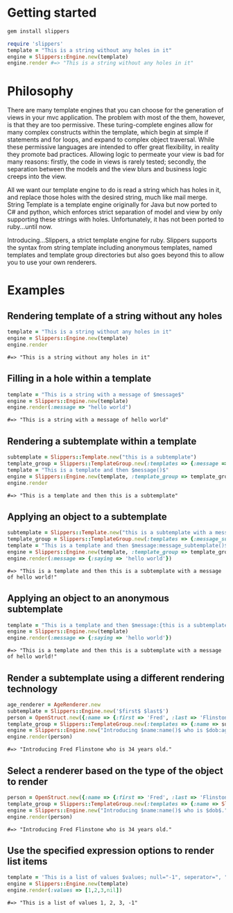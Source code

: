 # Getting started

```bash
gem install slippers
```

```ruby
require 'slippers'
template = "This is a string without any holes in it"
engine = Slippers::Engine.new(template)
engine.render #=> "This is a string without any holes in it"
```

# Philosophy

There are many template engines that you can choose for the generation of views in your mvc application. The problem with most of the them, however, is that they are too permissive. These turing-complete engines allow for many complex constructs within the template, which begin at simple if statements and for loops, and expand to complex object traversal. While these permissive languages are intended to offer great flexibility, in reality they promote bad practices. Allowing logic to permeate your view is bad for many reasons: firstly, the code in views is rarely tested; secondly, the separation between the models and the view blurs and business logic creeps into the view.

All we want our template engine to do is read a string which has holes in it, and replace those holes with the desired string, much like mail merge. String Template is a template engine originally for Java but now ported to C# and python, which enforces strict separation of model and view by only supporting these strings with holes. Unfortunately, it has not been ported to ruby...until now.

Introducing...Slippers, a strict template engine for ruby. Slippers supports the syntax from string template including anonymous templates, named templates and template group directories but also goes beyond this to allow you to use your own renderers.

# Examples

## Rendering template of a string without any holes

```ruby
template = "This is a string without any holes in it"
engine = Slippers::Engine.new(template)
engine.render
```
    #=> "This is a string without any holes in it"

## Filling in a hole within a template

```ruby
template = "This is a string with a message of $message$"
engine = Slippers::Engine.new(template)
engine.render(:message => "hello world")
```

    #=> "This is a string with a message of hello world"

## Rendering a subtemplate within a template

```ruby
subtemplate = Slippers::Template.new("this is a subtemplate")
template_group = Slippers::TemplateGroup.new(:templates => {:message => subtemplate})
template = "This is a template and then $message()$"
engine = Slippers::Engine.new(template, :template_group => template_group)
engine.render
```

    #=> "This is a template and then this is a subtemplate"

## Applying an object to a subtemplate

```ruby
subtemplate = Slippers::Template.new("this is a subtemplate with a message of $saying$")
template_group = Slippers::TemplateGroup.new(:templates => {:message_subtemplate => subtemplate})
template = "This is a template and then $message:message_subtemplate()$!"
engine = Slippers::Engine.new(template, :template_group => template_group)
engine.render(:message => {:saying => 'hello world'})
```
    #=> "This is a template and then this is a subtemplate with a message of hello world!"

## Applying an object to an anonymous subtemplate

```ruby
template = "This is a template and then $message:{this is a subtemplate with a message of $saying$}$!"
engine = Slippers::Engine.new(template)
engine.render(:message => {:saying => 'hello world'})
```
    #=> "This is a template and then this is a subtemplate with a message of hello world!"

## Render a subtemplate using a different rendering technology

```ruby
age_renderer = AgeRenderer.new
subtemplate = Slippers::Engine.new('$first$ $last$')
person = OpenStruct.new({:name => {:first => 'Fred', :last => 'Flinstone'}, :dob => Date.new(DateTime.now.year - 34, 2, 4)})
template_group = Slippers::TemplateGroup.new(:templates => {:name => subtemplate, :age => age_renderer})
engine = Slippers::Engine.new("Introducing $name:name()$ who is $dob:age()$.", :template_group => template_group)
engine.render(person)
```
    #=> "Introducing Fred Flinstone who is 34 years old."

## Select a renderer based on the type of the object to render

```ruby
person = OpenStruct.new({:name => {:first => 'Fred', :last => 'Flinstone'}, :dob => Date.new(DateTime.now.year-34, 2, 4)})
template_group = Slippers::TemplateGroup.new(:templates => {:name => Slippers::Engine.new('$first$ $last$'), Date => AgeRenderer.new})
engine = Slippers::Engine.new("Introducing $name:name()$ who is $dob$.", :template_group => template_group)
engine.render(person)
```
    #=> "Introducing Fred Flinstone who is 34 years old."

## Use the specified expression options to render list items

```ruby
template = 'This is a list of values $values; null="-1", seperator=", "$'
engine = Slippers::Engine.new(template)
engine.render(:values => [1,2,3,nil])
```
    #=> "This is a list of values 1, 2, 3, -1"


